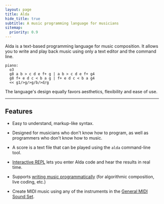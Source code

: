 ```yaml
---
layout: page
title: Alda
hide_title: true
subtitle: A music programming language for musicians
sitemap:
  priority: 0.9
---
```


Alda is a text-based programming language for music composition. It allows you
to write and play back music using only a text editor and the command line.

```alda
piano:
  o3
  g8 a b > c d e f+ g | a b > c d e f+ g4
  g8 f+ e d c < b a g | f+ e d c < b a g4
  << g1/>g/>g/b/>d/g
```

The language's design equally favors aesthetics, flexibility and ease of use.

---

## Features

* Easy to understand, markup-like syntax.

* Designed for musicians who don't know how to program, as well as programmers
  who don't know how to music.

* A score is a text file that can be played using the `alda` command-line tool.

* [Interactive REPL][doc-repl] lets you enter Alda code and hear the results in
  real time.

* Supports [writing music programmatically][doc-programmatic] (for algorithmic
  composition, live coding, etc.)

* Create MIDI music using any of the instruments in the [General MIDI Sound
  Set][gm-sound-set].

<script src="{{ site.baseurl }}/assets/js/wasm_exec.js"></script>
<script src="{{ site.baseurl }}/assets/js/index-page.js"></script>

[doc-repl]: https://github.com/alda-lang/alda/blob/master/doc/alda-repl.md
[doc-programmatic]: https://github.com/alda-lang/alda/blob/master/doc/writing-music-programmatically.md
[gm-sound-set]: http://www.midi.org/techspecs/gm1sound.php
